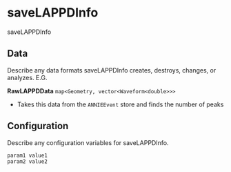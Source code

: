 # saveLAPPDInfo

saveLAPPDInfo

## Data

Describe any data formats saveLAPPDInfo creates, destroys, changes, or analyzes. E.G.

**RawLAPPDData** `map<Geometry, vector<Waveform<double>>>`
* Takes this data from the `ANNIEEvent` store and finds the number of peaks


## Configuration

Describe any configuration variables for saveLAPPDInfo.

```
param1 value1
param2 value2
```
